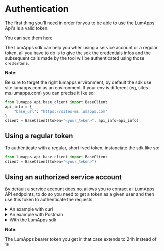 # Authentication

The first thing you'll need in order for you to be able to use the LumApps Api's is a valid token.

You can see them [here](https://apiv1.lumapps.com/#tag/Authentication)

The LumApps sdk can help you when using a service account or a regular token, all you have to do is to give the sdk the credentials infos and the subsequent calls made by the tool will be authenticated using those credentials.

**Note**:

Be sure to target the right lumapps environment, by default the sdk use site.lumapps.com as an environment.
If your env is different (eg, sites-ms.lumapps.com) you can precise it like so:

```python
from lumapps.api.base_client import BaseClient
api_info = {
    "base_url": "https://sites-ms.lumapps.com"
}
client = BaseClient(token="<your_token>", api_info=api_info)
```

## Using a regular token

To authenticate with a regular, short lived token, instanciate the sdk like so:

```python
from lumapps.api.base_client import BaseClient
client = BaseClient(token="<your_token>")
```

## Using an authorized service account

By default a service account does not allows you to contact all LumApps API endpoints, to do so you need to get a token as a given user and then use this token to authenticate the requests

<details>
<summary>An example with curl</summary>
<p>

The flow is as follow:
<br>

<ol>
    <li>
        With your service account get a google access token
        <div style="margin: 8px;">
        To know how to get this token with curl and you service account follow <a href="https://gist.github.com/ryu1kn/c76aed0af8728f659730d9c26c9ee0ed" target="_blank"> this tutorial</a>
        <br/>
        For an extended documentation on that process you can follow the <a href="https://developers.google.com/identity/protocols/oauth2/service-account" target="_blank"> google documentation</a>
        </div>
    </li>
    <li>
        Use this token as the bearer token to call the <a href="https://apiv1.lumapps.com/#operation/User/Gettoken" target="_blank"> user/get endpoint</a>
        <br/>
        <div>
        <pre>
        <code>
        curl -s -X GET https://<you_lumapps_env_base_url>/_ah/api/lumsites/v1/user/getToken?customerId=<my_platform_id>&email=<user_email_I_want_to_autehntify_as> \
            -H "Accept: application/json" \
            -H "Content-Type: application/json" \
            -H "Authorization: Bearer <the_google_access_token_you_got_previously>"
        </code>
        </pre>
        </div>
    </li>
    <li>
        Use the returned LumApps access token to authenticate your subsequent requests to LumApps Api's.

        <br/>
        For instance you can call the user/get endpoint:
        <div>
        <pre>
        <code>
        curl -s -X GET https://<you_lumapps_env_base_url>/_ah/api/lumsites/v1/user/get \
            -H "Accept: application/json" \
            -H "Content-Type: application/json" \
            -H "Authorization: Bearer <the_lumapps_access_token_you_got_previously>"
        </code>
        </pre>
        </div>
    </li>
</ol>

</p>
</details>

<details>
<summary>An example with Postman</summary>
<p>

The flow is the same as with curl but to do it with postman there are some specificities and that's why we provide a <a href="../static/get_token_postman_collection.json" target="_blank">collection that illustrate it</a>.

<br/>

This collection uses <a href="https://learning.postman.com/docs/sending-requests/variables" target="_blank">postman variables</a> and you have to set some to use it:

<br/>
<ul>
    <li><i>sa_private_key</i>: Private of the service account</li>
    <li><i>sa_email</i>: Service account email</li>
    <li><i>lumapps_base_env_url</i>: The base url of the LumApps env (eg, https://sites.lumapps.com)</li>
</ul>

<br/>

You'll also have to execute in order, the requests are numbered so make sure to execute them from 1 to 4.

</p>
</details>

<details>
<summary>With the LumApps sdk</summary>
<p>

The sdk BaseClient offers two methods to help with that `get_new_client_as` and `get_new_client_as_using_dwd` that allows you to get a new BaseClient correctly authenticated.


```python
from lumapps.api.base_client import BaseClient
my_sa = {...}
my_platform_id="<your_plaform_id>"
user_to_authenticate_on_behalf_of = "<user_email>"

client = BaseClient(
    auth_info=my_sa)
    .get_new_client_as(
        user_email=user_to_authenticate_on_behalf_of,
        customer=platform_id
    )
```
</p>
</details>

**Note**:

The LumApps bearer token you get in that case extends to 24h instead of 1h.
